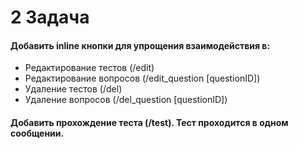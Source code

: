 # 2 Задача

#### Добавить inline кнопки для упрощения взаимодействия в:
* Редактирование тестов (/edit)
* Редактирование вопросов (/edit_question [questionID])
* Удаление тестов (/del)
* Удаление вопросов (/del_question [questionID])

#### Добавить прохождение теста (/test). Тест проходится в одном сообщении.
